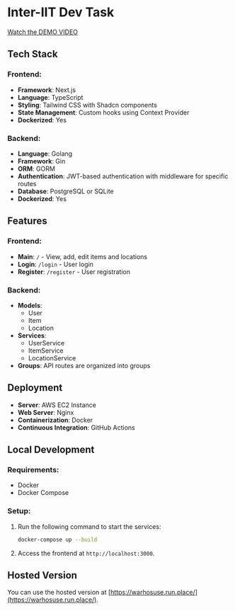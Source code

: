 # Inter-IIT Dev Task

[Watch the DEMO VIDEO](https://drive.google.com/file/d/1XdqyWGhaxSuylC9qzueIEJP2aNJTuRRo/view?t=3)

## Tech Stack

### Frontend:
- **Framework**: Next.js
- **Language**: TypeScript
- **Styling**: Tailwind CSS with Shadcn components
- **State Management**: Custom hooks using Context Provider
- **Dockerized**: Yes

### Backend:
- **Language**: Golang
- **Framework**: Gin
- **ORM**: GORM
- **Authentication**: JWT-based authentication with middleware for specific routes
- **Database**: PostgreSQL or SQLite
- **Dockerized**: Yes

## Features

### Frontend:
- **Main**: `/` - View, add, edit items and locations
- **Login**: `/login` - User login
- **Register**: `/register` - User registration

### Backend:
- **Models**: 
  - User
  - Item
  - Location
- **Services**:
  - UserService
  - ItemService
  - LocationService
- **Groups**: API routes are organized into groups

## Deployment

- **Server**: AWS EC2 Instance
- **Web Server**: Nginx
- **Containerization**: Docker
- **Continuous Integration**: GitHub Actions

## Local Development

### Requirements:
- Docker
- Docker Compose

### Setup:

1. Run the following command to start the services:
    ```bash
    docker-compose up --build
    ```

2. Access the frontend at `http://localhost:3000`.



## Hosted Version

You can use the hosted version at [https://warhosuse.run.place/](https://warhosuse.run.place/).


